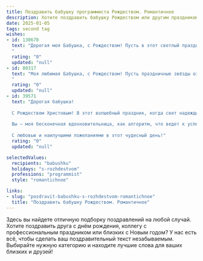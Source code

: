 ```yaml
---
title: Поздравить бабушку программиста Рождеством. Романтичное
description: Хотите поздравить бабушку Рождеством или другим праздником? Наш ИИ создаст незабываемое поздравление, а вы обязательно выделитесь среди других.  
date: 2025-01-05
tags: second tag
wishes:
- id: 130670
  text: "Дорогая моя Бабушка, с Рождеством! Пусть в этот светлый праздник в твоём сердце воцарится такая же тихая и тёплая радость, как мерцание звёзд на зимнем небе.  Пусть любовь, как неиссякаемый поток, согревает тебя, а  каждый день дарит новые прекрасные мгновения, подобные строчкам из самого чудесного кода, написанного самой жизнью.  Я люблю тебя безмерно!
  "
  rating: "0"
  updated: "null"
- id: 80317
  text: "Моя любимая Бабушка, с Рождеством! Пусть праздничные звёзды озарят твое сердце теплом, а Рождество станет началом новой главы, полной вдохновения и радости.  Пусть твоя душа, подобно программному коду, сияет совершенством и красотой, а любовь и доброта – главные алгоритмы твоей жизни. Счастливого Рождества!
  "
  rating: "0"
  updated: "null"
- id: 39571
  text: "Дорогая бабушка!
  
  С Рождеством Христовым! В этот волшебный праздник, когда свет надежды наполняет наши сердца, хочу пожелать вам море тепла, радости и счастья. Пусть каждый миг будет напоминать о ярких моментах, словно строки кода, складывающиеся в поэзию жизни.
  
  Вы — моя бесконечная вдохновительница, как алгоритм, что ведет к успеху. Пусть ваше сердце будет полным любви, а дом — уютом и смехом. Знайте, вы всегда в моих мыслях, как надежный сервер в нашей жизни.
  
  С любовью и наилучшими пожеланиями в этот чудесный день!"
  rating: "0"
  updated: "null"

selectedValues:
  recipients: "babushku"
  holidays: "s-rozhdestvom"
  professions: "programmist"
  style: "romantichnoe"

links:
- slug: "pozdravit-babushku-s-rozhdestvom-romantichnoe"
  title: "Поздравить бабушку Рождеством. Романтичное"
---
```


Здесь вы найдете отличную подборку поздравлений на любой случай.
Хотите поздравить друга с днём рождения, коллегу с профессиональным праздником или близких с Новым годом? У нас есть всё, чтобы сделать ваш поздравительный текст незабываемым. Выбирайте нужную категорию и находите лучшие слова для ваших близких и друзей!
